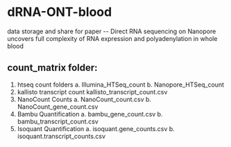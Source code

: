 # dRNA-ONT-blood
data storage and share for paper -- Direct RNA sequencing on Nanopore uncovers full complexity of RNA expression and polyadenylation in whole blood

## count_matrix folder:
1. htseq count folders
	a. Illumina_HTSeq_count
	b. Nanopore_HTSeq_count
2. kallisto transcript count
	kallisto_transcript_count.csv
3. NanoCount Counts
	a. NanoCount_count.csv
	b. NanoCount_gene_count.csv
4. Bambu Quantification
	a. bambu_gene_count.csv
	b. bambu_transcript_count.csv
5. Isoquant Quantification
	a. isoquant.gene_counts.csv
	b. isoquant.transcript_counts.csv
